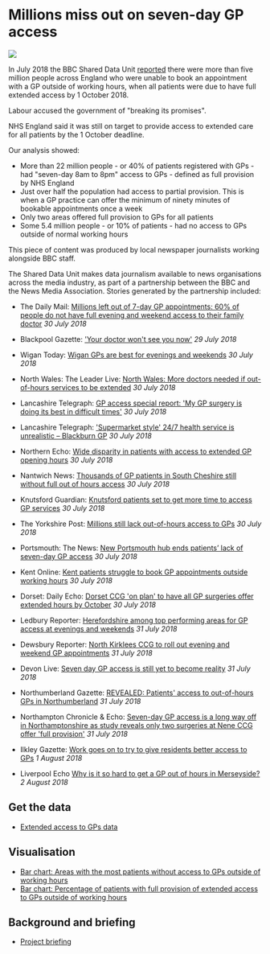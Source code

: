 # Millions miss out on seven-day GP access

![](https://ichef.bbci.co.uk/news/624/cpsprodpb/7BBF/production/_102697613_chart-nogp_provision-isoyi-nc.png)

In July 2018 the BBC Shared Data Unit [reported](https://www.bbc.co.uk/news/uk-england-44938759) there were more than five million people across England who were unable to book an appointment with a GP outside of working hours, when all patients were due to have full extended access by 1 October 2018.

Labour accused the government of "breaking its promises".

NHS England said it was still on target to provide access to extended care for all patients by the 1 October deadline.

Our analysis showed:

- More than 22 million people - or 40% of patients registered with GPs - had "seven-day 8am to 8pm" access to GPs - defined as full provision by NHS England
- Just over half the population had access to partial provision. This is when a GP practice can offer the minimum of ninety minutes of bookable appointments once a week
- Only two areas offered full provision to GPs for all patients
- Some 5.4 million people - or 10% of patients - had no access to GPs outside of normal working hours

This piece of content was produced by local newspaper journalists working alongside BBC staff.

The Shared Data Unit makes data journalism available to news organisations across the media industry, as part of a partnership between the BBC and the News Media Association. Stories generated by the partnership included:

* The Daily Mail: [Millions left out of 7-day GP appointments: 60% of people do not have full evening and weekend access to their family doctor](http://www.dailymail.co.uk/health/article-6007397/Millions-not-evening-weekend-access-family-doctor.html) *30 July 2018*
* Blackpool Gazette: ['Your doctor won't see you now'](https://www.blackpoolgazette.co.uk/news/health/your-doctor-won-t-see-you-now-1-9275153) *29 July 2018*


* Wigan Today: [Wigan GPs are best for evenings and weekends](https://www.wigantoday.net/news/wigan-gps-are-best-for-evenings-and-weekends-1-92758410) *30 July 2018*
* North Wales: The Leader Live: [North Wales: More doctors needed if out-of-hours services to be extended](http://www.leaderlive.co.uk/news/16385999.north-wales-more-doctors-needed-if-out-of-hours-services-to-be-extended/) *30 July 2018*
* Lancashire Telegraph: [GP access special report: 'My GP surgery is doing its best in difficult times'](http://www.lancashiretelegraph.co.uk/news/16385460.gp-access-special-report-my-gp-surgery-is-doing-its-best-in-difficult-times/) *30 July 2018*
* Lancashire Telegraph: ['Supermarket style' 24/7 health service is unrealistic – Blackburn GP](http://www.lancashiretelegraph.co.uk/news/16385462.supermarket-style-247-health-service-is-unrealistic-blackburn-gp/) *30 July 2018*
* Northern Echo: [Wide disparity in patients with access to extended GP opening hours](http://www.thenorthernecho.co.uk/news/16384998.wide-disparity-in-patients-with-access-to-extended-gp-opening-hours/) *30 July 2018*
* Nantwich News: [Thousands of GP patients in South Cheshire still without full out of hours access](https://thenantwichnews.co.uk/2018/07/30/thousands-of-gp-patients-in-south-cheshire-still-without-full-out-of-hours-access/) *30 July 2018*
* Knutsford Guardian: [Knutsford patients set to get more time to access GP services](http://www.knutsfordguardian.co.uk/news/16385877.knutsford-patients-set-to-get-more-time-to-access-gp-services/) *30 July 2018*
* The Yorkshire Post: [Millions still lack out-of-hours access to GPs](https://www.yorkshirepost.co.uk/news/millions-still-lack-out-of-hours-access-to-gps-1-9274870) *30 July 2018*
* Portsmouth: The News: [New Portsmouth hub ends patients’ lack of seven-day GP access](https://www.portsmouth.co.uk/news/health/new-portsmouth-hub-ends-patients-lack-of-seven-day-gp-access-1-8583668) *30 July 2018*
* Kent Online: [Kent patients struggle to book GP appointments outside working hours](http://www.kentonline.co.uk/medway/news/when-you-get-an-answer-all-the-appointments-have-gone-187175/) *30 July 2018*
* Dorset: Daily Echo: [Dorset CCG 'on plan' to have all GP surgeries offer extended hours by October](http://www.bournemouthecho.co.uk/news/16385446.dorset-ccg-on-plan-to-have-all-gp-surgeries-offer-extended-hours-by-october/) *30 July 2018*
* Ledbury Reporter: [Herefordshire among top performing areas for GP access at evenings and weekends](http://www.ledburyreporter.co.uk/news/16388610.herefordshire-among-top-performing-areas-for-gp-access-at-evenings-and-weekends/) *31 July 2018*
* Dewsbury Reporter: [North Kirklees CCG to roll out evening and weekend GP appointments](https://www.dewsburyreporter.co.uk/news/north-kirklees-ccg-to-roll-out-evening-and-weekend-gp-appointments-1-9278226) *31 July 2018*
* Devon Live: [Seven day GP access is still yet to become reality](https://www.devonlive.com/news/devon-news/seven-day-gp-access-still-1844975) *31 July 2018*
* Northumberland Gazette: [REVEALED: Patients' access to out-of-hours GPs in Northumberland](https://www.northumberlandgazette.co.uk/news/health/revealed-patients-access-to-out-of-hours-gps-in-northumberland-1-9278538) *31 July 2018*
* Northampton Chronicle & Echo: [Seven-day GP access is a long way off in Northamptonshire as study reveals only two surgeries at Nene CCG offer 'full provision'](https://www.northamptonchron.co.uk/news/seven-day-gp-access-is-a-long-way-off-in-northamptonshire-as-study-reveals-only-two-surgeries-at-nene-ccg-offer-full-provision-1-8584600) *31 July 2018*
* Ilkley Gazette: [Work goes on to try to give residents better access to GPs](http://www.ilkleygazette.co.uk/news/16388004.work-goes-on-to-try-to-give-residents-better-access-to-gps/) *1 August 2018*
* Liverpool Echo [Why is it so hard to get a GP out of hours in Merseyside?](https://www.liverpoolecho.co.uk/news/liverpool-news/hard-gp-out-hours-merseyside-14978832) *2 August 2018*


## Get the data

  * [Extended access to GPs data](https://docs.google.com/spreadsheets/d/1xk1_9ZeD1XWO20pcAGZbxlqj9gmBOe6LWmwOgfTTBCE/edit#gid=838396479)

## Visualisation

* [Bar chart: Areas with the most patients without access to GPs outside of working hours](https://ichef.bbci.co.uk/news/624/cpsprodpb/7BBF/production/_102697613_chart-nogp_provision-isoyi-nc.png)
* [Bar chart: Percentage of patients with full provision of extended access to GPs outside of working hours](https://ichef.bbci.co.uk/news/624/cpsprodpb/B0FD/production/_102690354_chart-full_provision_regions-xn7u2-nc.png)

## Background and briefing

* [Project briefing](https://docs.google.com/document/d/1_Uq6uJGg0O4WdRo7ZO-5WvHg2ecIfcnJHrjiL8U4u2M/edit#heading=h.z6ne0og04bp5)
